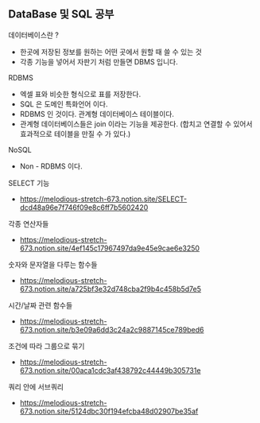 <h2> DataBase 및 SQL 공부 </h2>


데이터베이스란 ?
- 한곳에 저장된 정보를 원하는 어떤 곳에서 원할 때 쓸 수 있는 것 
- 각종 기능을 넣어서 자판기 처럼 만들면 DBMS 입니다. 

RDBMS
- 엑셀 표와 비슷한 형식으로 표를 저장한다. 
- SQL 은 도메인 특화언어 이다. 
- RDBMS 인 것이다. 관계형 데이터베이스 테이블이다. 
- 관계형 데이터베이스들은 join 이라는 기능을 제공한다. (합치고 연결할 수 있어서 효과적으로 테이블을 만질 수 가 있다.)


NoSQL 
- Non - RDBMS 이다. 


SELECT 기능

- https://melodious-stretch-673.notion.site/SELECT-dcd48a96e7f746f09e8c6ff7b5602420

각종 연산자들

- https://melodious-stretch-673.notion.site/4ef145c17967497da9e45e9cae6e3250

숫자와 문자열을 다루는 함수들

- https://melodious-stretch-673.notion.site/a725bf3e32d748cba2f9b4c458b5d7e5

시간/날짜 관련 함수들

- https://melodious-stretch-673.notion.site/b3e09a6dd3c24a2c9887145ce789bed6

조건에 따라 그룹으로 묶기

- https://melodious-stretch-673.notion.site/00aca1cdc3af438792c44449b305731e

쿼리 안에 서브쿼리

- https://melodious-stretch-673.notion.site/5124dbc30f194efcba48d02907be35af


